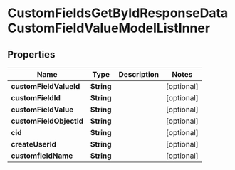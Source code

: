 

# CustomFieldsGetByIdResponseDataCustomFieldValueModelListInner


## Properties

| Name | Type | Description | Notes |
|------------ | ------------- | ------------- | -------------|
|**customFieldValueId** | **String** |  |  [optional] |
|**customFieldId** | **String** |  |  [optional] |
|**customFieldValue** | **String** |  |  [optional] |
|**customFieldObjectId** | **String** |  |  [optional] |
|**cid** | **String** |  |  [optional] |
|**createUserId** | **String** |  |  [optional] |
|**customfieldName** | **String** |  |  [optional] |



